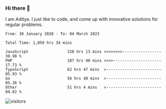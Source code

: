 ### Hi there 👋

I am Aditya. I just like to code, and come up with innovative solutions for regular problems.

<!--START_SECTION:waka-->

```text
From: 30 January 2020 - To: 04 March 2023

Total Time: 1,059 hrs 34 mins

JavaScript                 328 hrs 13 mins >>>>>>>>-----------------   30.98 %
PHP                        187 hrs 48 mins >>>>---------------------   17.73 %
TypeScript                 62 hrs 47 mins  >------------------------   05.93 %
Go                         56 hrs 48 mins  >------------------------   05.36 %
Other                      51 hrs 4 mins   >------------------------   04.82 %
```

<!--END_SECTION:waka-->

![visitors](https://visitor-badge.glitch.me/badge?page_id=BrainBuzzer.visitor-badge&left_color=green&right_color=red)
